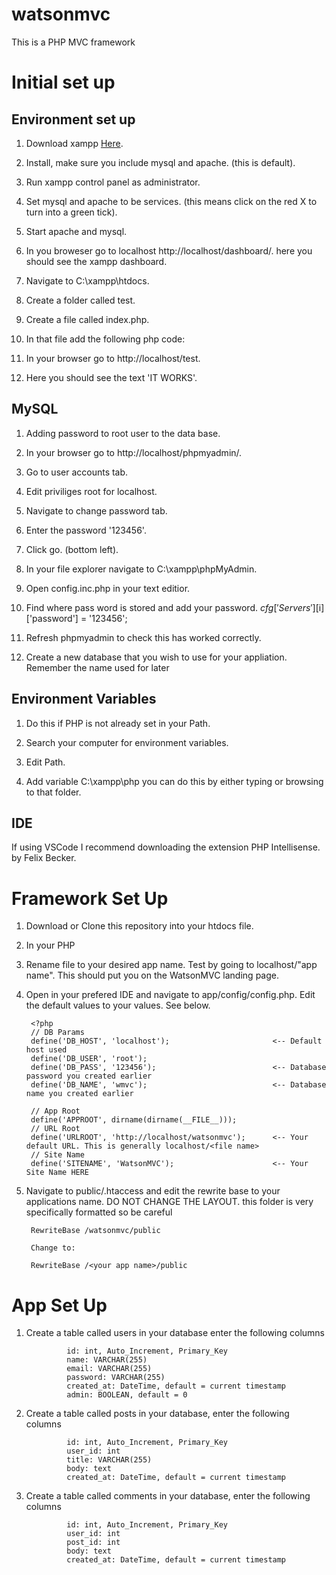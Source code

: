 # watsonmvc
This is a PHP MVC framework


# Initial set up

## Environment set up


1. Download xampp [Here](https://www.apachefriends.org/index.html).

1. Install, make sure you include mysql and apache. (this is default).

1. Run xampp control panel as administrator.

1. Set mysql and apache to be services. (this means click on the red X to turn into a green tick).

1. Start apache and mysql.

1. In you broweser go to localhost http://localhost/dashboard/. here you should see the xampp dashboard.

1. Navigate to C:\xampp\htdocs.

1. Create a folder called test.

1. Create a file called index.php.

1. In that file add the following php code: <?php echo 'IT WORKS'; ?>

1. In your browser go to http://localhost/test.

1. Here you should see the text 'IT WORKS'.



## MySQL

1. Adding password to root user to the data base.

1. In your browser go to http://localhost/phpmyadmin/.

1. Go to user accounts tab.

1. Edit priviliges root for localhost.

1. Navigate to change password tab.

1. Enter the password '123456'.

1. Click go. (bottom left).

1. In your file explorer navigate to C:\xampp\phpMyAdmin.

1. Open config.inc.php in your text editior.

1. Find where pass word is stored and add your password. $cfg['Servers'][$i]['password'] = '123456';

1. Refresh phpmyadmin to check this has worked correctly.

1. Create a new database that you wish to use for your appliation. Remember the name used for later



## Environment Variables

1. Do this if PHP is not already set in your Path.

1. Search your computer for environment variables.

1. Edit Path.

1. Add variable C:\xampp\php you can do this by either typing or browsing to that folder.


## IDE

If using VSCode I recommend downloading the extension PHP Intellisense. by Felix Becker. 


# Framework Set Up

1. Download or Clone this repository into your htdocs file.

1. In your PHP

1. Rename file to your desired app name. Test by going to localhost/"app name". This should put you on the WatsonMVC landing page.

1. Open in your prefered IDE and navigate to app/config/config.php. Edit the default values to your values. See below.

    
        <?php
        // DB Params
        define('DB_HOST', 'localhost');                       <-- Default host used
        define('DB_USER', 'root');
        define('DB_PASS', '123456');                          <-- Database password you created earlier
        define('DB_NAME', 'wmvc');                            <-- Database name you created earlier

        // App Root
        define('APPROOT', dirname(dirname(__FILE__)));
        // URL Root
        define('URLROOT', 'http://localhost/watsonmvc');      <-- Your default URL. This is generally localhost/<file name>
        // Site Name
        define('SITENAME', 'WatsonMVC');                      <-- Your Site Name HERE

    

1. Navigate to public/.htaccess and edit the rewrite base to your applications name. DO NOT CHANGE THE LAYOUT. this folder is very specifically formatted so be careful

    
        RewriteBase /watsonmvc/public

        Change to:

        RewriteBase /<your app name>/public


# App Set Up

1. Create a table called users in your database enter the following columns


                id: int, Auto_Increment, Primary_Key
                name: VARCHAR(255)
                email: VARCHAR(255)
                password: VARCHAR(255)
                created_at: DateTime, default = current timestamp
                admin: BOOLEAN, default = 0


1. Create a table called posts in your database, enter the following columns


                id: int, Auto_Increment, Primary_Key
                user_id: int
                title: VARCHAR(255)
                body: text
                created_at: DateTime, default = current timestamp

1. Create a table called comments in your database, enter the following columns


                id: int, Auto_Increment, Primary_Key
                user_id: int
                post_id: int
                body: text
                created_at: DateTime, default = current timestamp


